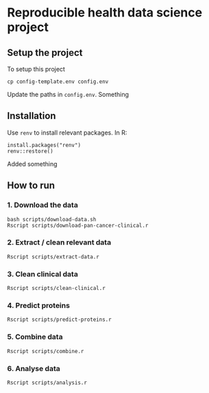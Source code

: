 # Reproducible health data science project

## Setup the project

To setup this project 

```
cp config-template.env config.env
```

Update the paths in `config.env`. Something


## Installation

Use `renv` to install relevant packages. In R:

```
install.packages("renv")
renv::restore()
```

Added something

## How to run 

### 1. Download the data

```
bash scripts/download-data.sh
Rscript scripts/download-pan-cancer-clinical.r
```


### 2. Extract / clean relevant data

```
Rscript scripts/extract-data.r
```

### 3. Clean clinical data

```
Rscript scripts/clean-clinical.r
```

### 4. Predict proteins

```
Rscript scripts/predict-proteins.r
```

### 5. Combine data

```
Rscript scripts/combine.r
```

### 6. Analyse data

```
Rscript scripts/analysis.r
```

